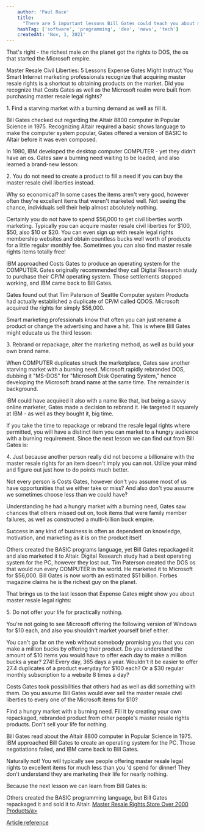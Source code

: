 ```yaml
---
    author: 'Paul Race'
    title:
      "There are 5 important lessons Bill Gates could teach you about master resale rights."
    hashTag: ['software', 'programming', 'dev', 'news', 'tech']
    createdAt: 'Nov, 1, 2021'
---
```


That's right - the richest male on the planet got the rights to DOS, the os that started the Microsoft empire.

Master Resale Civil Liberties: 5 Lessons Expense Gates Might Instruct You Smart Internet marketing professionals recognize that acquiring master resale rights is a shortcut to obtaining products on the market. Did you recognize that Costs Gates as well as the Microsoft realm were built from purchasing master resale legal rights?

1\. Find a starving market with a burning demand as well as fill it.

Bill Gates checked out regarding the Altair 8800 computer in Popular Science in 1975. Recognizing Altair required a basic shows language to make the computer system popular, Gates offered a version of BASIC to Altair before it was even composed.

In 1980, IBM developed the desktop computer COMPUTER - yet they didn't have an os. Gates saw a burning need waiting to be loaded, and also learned a brand-new lesson:

2\. You do not need to create a product to fill a need if you can buy the master resale civil liberties instead.

Why so economical? In some cases the items aren't very good, however often they're excellent items that weren't marketed well. Not seeing the chance, individuals sell their help almost absolutely nothing.

Certainly you do not have to spend $56,000 to get civil liberties worth marketing. Typically you can acquire master resale civil liberties for $100, $50, also $10 or $20. You can even sign up with resale legal rights membership websites and obtain countless bucks well worth of products for a little regular monthly fee. Sometimes you can also find master resale rights items totally free!

IBM approached Costs Gates to produce an operating system for the COMPUTER. Gates originally recommended they call Digital Research study to purchase their CP/M operating system. Those settlements stopped working, and IBM came back to Bill Gates.

Gates found out that Tim Paterson of Seattle Computer system Products had actually established a duplicate of CP/M called QDOS. Microsoft acquired the rights for simply $56,000.

Smart marketing professionals know that often you can just rename a product or change the advertising and have a hit. This is where Bill Gates might educate us the third lesson:

3\. Rebrand or repackage, alter the marketing method, as well as build your own brand name.

When COMPUTER duplicates struck the marketplace, Gates saw another starving market with a burning need. Microsoft rapidly rebranded DOS, dubbing it "MS-DOS" for "Microsoft Disk Operating System," hence developing the Microsoft brand name at the same time. The remainder is background.

IBM could have acquired it also with a name like that, but being a savvy online marketer, Gates made a decision to rebrand it. He targeted it squarely at IBM - as well as they bought it, big time.

If you take the time to repackage or rebrand the resale legal rights where permitted, you will have a distinct item you can market to a hungry audience with a burning requirement. Since the next lesson we can find out from Bill Gates is:

4\. Just because another person really did not become a billionaire with the master resale rights for an item doesn't imply you can not. Utilize your mind and figure out just how to do points much better.

Not every person is Costs Gates, however don't you assume most of us have opportunities that we either take or miss? And also don't you assume we sometimes choose less than we could have?

Understanding he had a hungry market with a burning need, Gates saw chances that others missed out on, took items that were family member failures, as well as constructed a multi-billion buck empire.

Success in any kind of business is often as dependent on knowledge, motivation, and marketing as it is on the product itself.

Others created the BASIC programs language, yet Bill Gates repackaged it and also marketed it to Altair. Digital Research study had a best operating system for the PC, however they lost out. Tim Paterson created the DOS os that would run every COMPUTER in the world. He marketed it to Microsoft for $56,000. Bill Gates is now worth an estimated $51 billion. Forbes magazine claims he is the richest guy on the planet.

That brings us to the last lesson that Expense Gates might show you about master resale legal rights:

5\. Do not offer your life for practically nothing.

You're not going to see Microsoft offering the following version of Windows for $10 each, and also you shouldn't market yourself brief either.

You can't go far on the web without somebody promising you that you can make a million bucks by offering their product. Do you understand the amount of $10 items you would have to offer each day to make a million bucks a year? 274! Every day, 365 days a year. Wouldn't it be easier to offer 27.4 duplicates of a product everyday for $100 each? Or a $30 regular monthly subscription to a website 8 times a day?

Costs Gates took possibilities that others had as well as did something with them. Do you assume Bill Gates would ever sell the master resale civil liberties to every one of the Microsoft items for $10?

Find a hungry market with a burning need. Fill it by creating your own repackaged, rebranded product from other people's master resale rights products. Don't sell your life for nothing.

Bill Gates read about the Altair 8800 computer in Popular Science in 1975. IBM approached Bill Gates to create an operating system for the PC. Those negotiations failed, and IBM came back to Bill Gates.

Naturally not! You will typically see people offering master resale legal rights to excellent items for much less than you 'd spend for dinner! They don't understand they are marketing their life for nearly nothing.

Because the next lesson we can learn from Bill Gates is:

Others created the BASIC programming language, but Bill Gates repackaged it and sold it to Altair. [Master Resale Rights Store Over 2000 Products/a>](https://www.clubmor.com/)

[Article reference](https://www.amazines.com/Software/article_detail.cfm/6260054?articleid=6260054)
